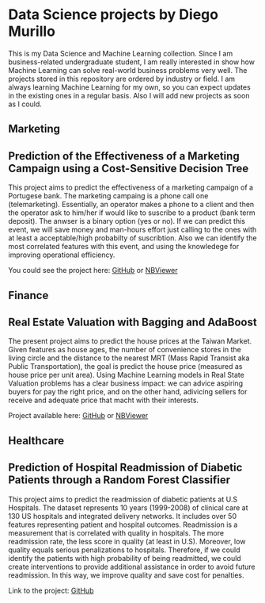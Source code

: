 
# Data Science projects by Diego Murillo
This is my Data Science and Machine Learning collection. Since I am business-related undergraduate student, I am really interested in show how Machine Learning can solve real-world business problems very well.
The projects stored in this repository are ordered by industry or field. I am always learning Machine Learning for my own, so you can expect updates in the existing ones in a regular basis. Also I will add new projects as soon as I could.

## Marketing
## Prediction of the Effectiveness of a Marketing Campaign using a Cost-Sensitive Decision Tree
This project aims to predict the effectiveness of a marketing campaign of a Portugese bank. The marketing campaing is a phone call one (telemarketing). Essentially, an operator makes a phone to a client and then the operator ask to him/her if would like to suscribe to a product (bank term deposit). The anwser is a binary option (yes or no). If we can predict this event, we will save money and man-hours effort just calling to the ones with at least a acceptable/high probabilty of suscribtion. Also we can identify the most correlated features with this event, and using the knowledege for improving operational efficiency.

You could see the project here: [GitHub](https://github.com/Dedox-tech/Data-Science-Projects/blob/master/Bank%20Marketing%20.ipynb) or [NBViewer](https://nbviewer.jupyter.org/github/Dedox-tech/Data-Science-Projects/blob/master/Bank%20Marketing%20.ipynb)

## Finance

## Real Estate Valuation with Bagging and AdaBoost

The present project aims to predict the house prices at the Taiwan Market. Given features as house ages, the number of convenience stores in the living circle and the distance to the nearest MRT (Mass Rapid Transist aka Public Transportation), the goal is predict the house price (measured as house price per unit area). Using Machine Learning models in Real State Valuation problems has a clear business impact: we can advice aspiring buyers for pay the right price, and on the other hand, adivicing sellers for receive and adequate price that macht with their interests.

Project available here: [GitHub](https://github.com/Dedox-tech/Data-Science-Projects/blob/master/Real%20Estate%20Valuation.ipynb) or [NBViewer](https://nbviewer.jupyter.org/github/Dedox-tech/Data-Science-Projects/blob/master/Real%20Estate%20Valuation.ipynb)

## Healthcare

## Prediction of Hospital Readmission of Diabetic Patients through a Random Forest Classifier

This project aims to predict the readmission of diabetic patients at U.S Hospitals. The dataset represents 10 years (1999-2008) of clinical care at 130 US hospitals and integrated delivery networks. It includes over 50 features representing patient and hospital outcomes. Readmission is a measurement that is correlated with quality in hospitals. The more readmission rate, the less score in quality (at least in U.S). Moreover, low quality equals serious penalizations to hospitals. Therefore, if we could identify the patients with high probability of being readmitted, we could create interventions to provide additional assistance in order to avoid future readmission. In this way, we improve quality and save cost for penalties.

Link to the project: [GitHub](https://github.com/Dedox-tech/Data-Science-Projects/blob/master/Hospital_Readmission.ipynb)
